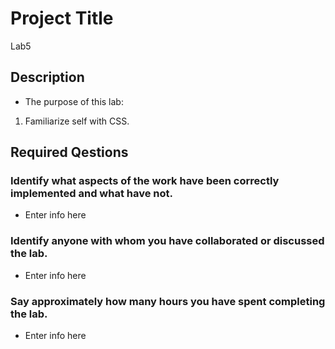 # Project Title
Lab5

## Description

* The purpose of this lab:
1. Familiarize self with CSS.

## Required Qestions


### Identify what aspects of the work have been correctly implemented and what have not.

* Enter info here

### Identify anyone with whom you have collaborated or discussed the lab.

* Enter info here

### Say approximately how many hours you have spent completing the lab.

* Enter info here
